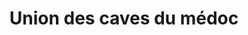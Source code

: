 ---
title: "Union des caves du médoc"
url: /listrac-medoc/union-des-caves-du-medoc/
shop: alcool
---